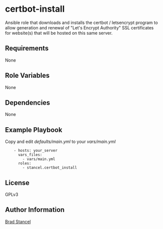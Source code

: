 certbot-install
=========

Ansible role that downloads and installs the certbot / letsencrypt program to allow generation and renewal of "Let's Encrypt Authority" SSL certificates for website(s) that will be hosted on this same server.

Requirements
------------

None

Role Variables
--------------

None


Dependencies
------------

None

Example Playbook
----------------

Copy and edit *defaults/main.yml* to your *vars/main.yml*

```
	- hosts: your_server
	  vars_files:
	    - vars/main.yml
	  roles:
	    - stancel.certbot_install
```

License
-------

GPLv3

Author Information
------------------

[Brad Stancel](https://github.com/stancel) 
